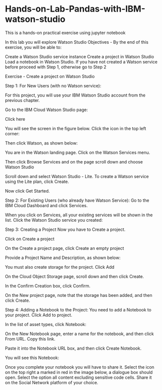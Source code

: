 # Hands-on-Lab-Pandas-with-IBM-watson-studio
This is a hands-on practical exercise using jupyter notebook

In this lab you will explore Watson Studio
Objectives - By the end of this exercise, you will be able to:

Create a Watson Studio service instance
Create a project in Watson Studio
Load a notebook in Watson Studio.
If you have not created a Watson service before proceed with Step 1, otherwise go to Step 2

Exercise - Create a project on Watson Studio

Step 1: For New Users (with no Watson service):

For this project, you will use your IBM Watson Studio account from the previous chapter.

Go to the IBM Cloud Watson Studio page:

Click here

You will see the screen in the figure below. Click the icon in the top left corner:


Then click Watson, as shown below:


You are in the Watson landing page. Click on the Watson Services menu.


Then click Browse Services and on the page scroll down and choose Watson Studio


Scroll down and select Watson Studio - Lite. To create a Watson service using the Lite plan, click Create.


Now click Get Started.


Step 2: For Existing Users (who already have Watson Service): Go to the IBM Cloud Dashboard and click Services.


When you click on Services, all your existing services will be shown in the list. Click the Watson Studio service you created:


Step 3: Creating a Project Now you have to Create a project.

Click on Create a project


On the Create a project page, click Create an empty project


Provide a Project Name and Description, as shown below:


You must also create storage for the project. Click Add


On the Cloud Object Storage page, scroll down and then click Create.


In the Confirm Creation box, click Confirm.


On the New project page, note that the storage has been added, and then click Create.


Step 4: Adding a Notebook to the Project: You need to add a Notebook to your project. Click Add to project.


In the list of asset types, click Notebook:


On the New Notebook page, enter a name for the notebook, and then click From URL. Copy this link.

Paste it into the Notebook URL box, and then click Create Notebook.


You will see this Notebook:


Once you complete your notebook you will have to share it. Select the icon on the top right a marked in red in the image below, a dialogue box should open. Select the option all content excluding sensitive code cells. Share it on the Social Network platform of your choice.
